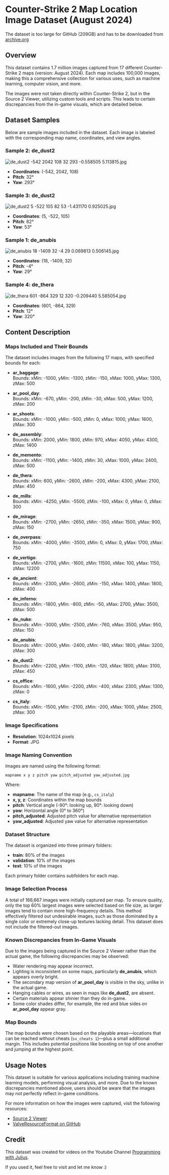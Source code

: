 # Counter-Strike 2 Map Location Image Dataset (August 2024)

The dataset is too large for GitHub (209GB) and has to be downloaded from [archive.org](https://archive.org/details/cs2mapLocationDataset)

## Overview

This dataset contains 1.7 million images captured from 17 different Counter-Strike 2 maps (version: August 2024). Each map includes 100,000 images, making this a comprehensive collection for various uses, such as machine learning, computer vision, and more.

The images were not taken directly within Counter-Strike 2, but in the Source 2 Viewer, utilizing custom tools and scripts. This leads to certain discrepancies from the in-game visuals, which are detailed below.

## Dataset Samples

Below are sample images included in the dataset. Each image is labeled with the corresponding map name, coordinates, and view angles.

### Sample 2: de_dust2

![de_dust2 -542 2042 108 32 293 -0.558505 5.113815.jpg](dataset_samples/de_dust2%20-542%202042%20108%2032%20293%20-0.558505%205.113815.jpg)

- **Coordinates**: (-542, 2042, 108)
- **Pitch**: 32°
- **Yaw**: 293°

### Sample 3: de_dust2

![de_dust2 5 -522 105 82 53 -1.431170 0.925025.jpg](dataset_samples/de_dust2%205%20-522%20105%2082%2053%20-1.431170%200.925025.jpg)

- **Coordinates**: (5, -522, 105)
- **Pitch**: 82°
- **Yaw**: 53°

### Sample 1: de_anubis

![de_anubis 18 -1409 32 -4 29 0.069813 0.506145.jpg](dataset_samples/de_anubis%2018%20-1409%2032%20-4%2029%200.069813%200.506145.jpg)

- **Coordinates**: (18, -1409, 32)
- **Pitch**: -4°
- **Yaw**: 29°

### Sample 4: de_thera

![de_thera 601 -864 329 12 320 -0.209440 5.585054.jpg](dataset_samples/de_thera%20601%20-864%20329%2012%20320%20-0.209440%205.585054.jpg)

- **Coordinates**: (601, -864, 329)
- **Pitch**: 12°
- **Yaw**: 320°


## Content Description

### Maps Included and Their Bounds

The dataset includes images from the following 17 maps, with specified bounds for each:

- **ar_baggage**:  
  Bounds: xMin: -1000, yMin: -1300, zMin: -150, xMax: 1000, yMax: 1300, zMax: 500

- **ar_pool_day**:  
  Bounds: xMin: -670, yMin: -200, zMin: -30, xMax: 500, yMax: 1200, zMax: 200

- **ar_shoots**:  
  Bounds: xMin: -1000, yMin: -500, zMin: 0, xMax: 1000, yMax: 1600, zMax: 300

- **de_assembly**:  
  Bounds: xMin: 2000, yMin: 1800, zMin: 970, xMax: 4050, yMax: 4300, zMax: 1400

- **de_memento**:  
  Bounds: xMin: -1100, yMin: -1400, zMin: 30, xMax: 1000, yMax: 2400, zMax: 500

- **de_thera**:  
  Bounds: xMin: 600, yMin: -2600, zMin: -200, xMax: 4300, yMax: 2100, zMax: 450

- **de_mills**:  
  Bounds: xMin: -4250, yMin: -5500, zMin: -100, xMax: 0, yMax: 0, zMax: 300

- **de_mirage**:  
  Bounds: xMin: -2700, yMin: -2650, zMin: -350, xMax: 1500, yMax: 900, zMax: 150

- **de_overpass**:  
  Bounds: xMin: -4000, yMin: -3500, zMin: 0, xMax: 0, yMax: 1700, zMax: 750

- **de_vertigo**:  
  Bounds: xMin: -2700, yMin: -1600, zMin: 11500, xMax: 100, yMax: 1150, zMax: 12200

- **de_ancient**:  
  Bounds: xMin: -2300, yMin: -2600, zMin: -150, xMax: 1400, yMax: 1800, zMax: 400

- **de_inferno**:  
  Bounds: xMin: -1800, yMin: -800, zMin: -50, xMax: 2700, yMax: 3500, zMax: 500

- **de_nuke**:  
  Bounds: xMin: -3000, yMin: -2500, zMin: -760, xMax: 3500, yMax: 950, zMax: 150

- **de_anubis**:  
  Bounds: xMin: -2000, yMin: -2400, zMin: -180, xMax: 1800, yMax: 3200, zMax: 300

- **de_dust2**:  
  Bounds: xMin: -2200, yMin: -1100, zMin: -120, xMax: 1800, yMax: 3100, zMax: 450

- **cs_office**:  
  Bounds: xMin: -1600, yMin: -2200, zMin: -400, xMax: 2300, yMax: 1300, zMax: 0

- **cs_italy**:  
  Bounds: xMin: -1500, yMin: -2100, zMin: -200, xMax: 1000, yMax: 2500, zMax: 300

### Image Specifications

- **Resolution**: 1024x1024 pixels
- **Format**: JPG

### Image Naming Convention

Images are named using the following format:

```
mapname x y z pitch yaw pitch_adjusted yaw_adjusted.jpg
```

Where:
- **mapname**: The name of the map (e.g., `cs_italy`)
- **x, y, z**: Coordinates within the map bounds
- **pitch**: Vertical angle (-90°: looking up, 90°: looking down)
- **yaw**: Horizontal angle (0° to 360°)
- **pitch_adjusted**: Adjusted pitch value for alternative representation
- **yaw_adjusted**: Adjusted yaw value for alternative representation

### Dataset Structure

The dataset is organized into three primary folders:
- **train**: 80% of the images
- **validation**: 10% of the images
- **test**: 10% of the images

Each primary folder contains subfolders for each map.

### Image Selection Process

A total of 166,667 images were initially captured per map. To ensure quality, only the top 60% largest images were selected based on file size, as larger images tend to contain more high-frequency details. This method effectively filtered out undesirable images, such as those dominated by a single color or extremely close-up textures lacking detail. This dataset does not include the filtered-out images.

### Known Discrepancies from In-Game Visuals

Due to the images being captured in the Source 2 Viewer rather than the actual game, the following discrepancies may be observed:

- Water rendering may appear incorrect.
- Lighting is inconsistent on some maps, particularly **de_anubis**, which appears overly bright.
- The secondary map version of **ar_pool_day** is visible in the sky, unlike in the actual game.
- Hanging cables or wires, as seen in maps like **de_dust2**, are absent.
- Certain materials appear shinier than they do in-game.
- Some color shades differ, for example, the red and blue sides on **ar_pool_day** appear gray.

### Map Bounds

The map bounds were chosen based on the playable areas—locations that can be reached without cheats (`sv_cheats 1`)—plus a small additional margin. This includes potential positions like boosting on top of one another and jumping at the highest point.

## Usage Notes

This dataset is suitable for various applications including training machine learning models, performing visual analysis, and more. Due to the known discrepancies mentioned above, users should be aware that the images may not perfectly reflect in-game conditions.

For more information on how the images were captured, visit the following resources:
- [Source 2 Viewer](https://valveresourceformat.github.io/)
- [ValveResourceFormat on GitHub](https://github.com/ValveResourceFormat/ValveResourceFormat)

## Credit

This dataset was created for videos on the Youtube Channel [Programming with Julius](https://www.youtube.com/@ProgrammingWithJulius).

If you used it, feel free to visit and let me know :)
